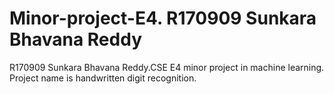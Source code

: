 # Minor-project-E4. R170909 Sunkara Bhavana Reddy
R170909 Sunkara Bhavana Reddy.CSE E4 minor project in machine learning. Project name is handwritten digit recognition.
